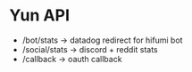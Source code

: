 # Yun API

* /bot/stats -> datadog redirect for hifumi bot
* /social/stats -> discord + reddit stats
* /callback -> oauth callback